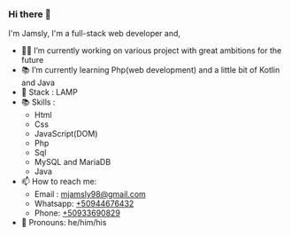 ### Hi there 👋

<!--
**jamslylm/jamslylm** is a ✨ _special_ ✨ repository because its `README.md` (this file) appears on your GitHub profile.

👯 I’m looking to collaborate on ...
 🤔 I’m looking for help with ...
 💬 Ask me about ...
-->

I'm Jamsly, I'm a full-stack web developer and,

- 👨‍💻 I’m currently working on various project with great ambitions for the future
- 📚 I’m currently learning Php(web development) and a little bit of Kotlin and Java
- 🧰 Stack : LAMP
- 📚 Skills :
  - Html
  - Css
  - JavaScript(DOM)
  - Php
  - Sql
  - MySQL and MariaDB
  - Java
- 📫 How to reach me: 
  - Email : [mjamsly98@gmail.com](mailto:mjamsly98@gmail.com)
  - Whatsapp: [+50944676432](tel:50944676432)
  - Phone: [+50933690829](tel:50933690829)
- 👨 Pronouns: he/him/his
<!-- ⚡ Fun fact: ...-->

